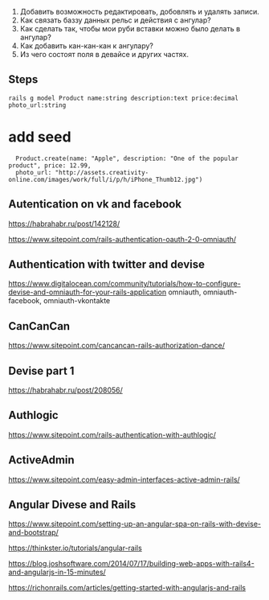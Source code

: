 1. Добавить возможность редактировать, добовлять и удалять записи.
2. Как связать баззу данных рельс и действия с ангулар?
3. Как сделать так, чтобы мои руби вставки можно было делать в ангулар?
4. Как добавить кан-кан-кан к ангулару?
5. Из чего состоят поля в девайсе и других частях.
## Steps 

    rails g model Product name:string description:text price:decimal  photo_url:string
    
# add seed
      Product.create(name: "Apple", description: "One of the popular product", price: 12.99,
      photo_url: "http://assets.creativity-online.com/images/work/full/i/p/h/iPhone_Thumb12.jpg")

    

## Autentication on vk and facebook 

https://habrahabr.ru/post/142128/

https://www.sitepoint.com/rails-authentication-oauth-2-0-omniauth/


## Authentication with twitter and devise
https://www.digitalocean.com/community/tutorials/how-to-configure-devise-and-omniauth-for-your-rails-application
omniauth, omniauth-facebook, omniauth-vkontakte
## CanCanCan

https://www.sitepoint.com/cancancan-rails-authorization-dance/


## Devise part 1
https://habrahabr.ru/post/208056/
## Authlogic
https://www.sitepoint.com/rails-authentication-with-authlogic/
## ActiveAdmin
https://www.sitepoint.com/easy-admin-interfaces-active-admin-rails/
## Angular Divese and Rails

https://www.sitepoint.com/setting-up-an-angular-spa-on-rails-with-devise-and-bootstrap/

https://thinkster.io/tutorials/angular-rails

https://blog.joshsoftware.com/2014/07/17/building-web-apps-with-rails4-and-angularjs-in-15-minutes/

https://richonrails.com/articles/getting-started-with-angularjs-and-rails

